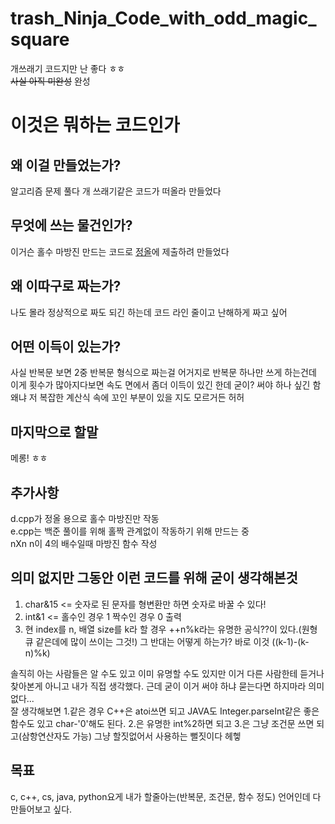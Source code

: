 # trash_Ninja_Code_with_odd_magic_square
개쓰래기 코드지만 난 좋다 ㅎㅎ<br>
~~사실 아직 미완성~~ 완성<br>
# 이것은 뭐하는 코드인가
## 왜 이걸 만들었는가?
알고리즘 문제 풀다 개 쓰래기같은 코드가 떠올라 만들었다
## 무엇에 쓰는 물건인가?
이거슨 홀수 마방진 만드는 코드로 [정올](http://jungol.co.kr/bbs/board.php?bo_table=pbank&wr_id=1338&sca=2020)에 제출하려 만들었다
## 왜 이따구로 짜는가?
나도 몰라 정상적으로 짜도 되긴 하는데 코드 라인 줄이고 난해하게 짜고 싶어
## 어떤 이득이 있는가?
사실 반복문 보면 2중 반복문 형식으로 짜는걸 어거지로 반복문 하나만 쓰게 하는건데 이게 횟수가 많아지다보면 속도 면에서 좀더 이득이 있긴 한데 굳이? 써야 하나 싶긴 함 왜냐 저 복잡한 계산식 속에 꼬인 부분이 있을 지도 모르거든 허허
## 마지막으로 할말
메롱! ㅎㅎ
## 추가사항
d.cpp가 정올 용으로 홀수 마방진만 작동<br>
e.cpp는 백준 풀이를 위해 홀짝 관계없이 작동하기 위해 만드는 중  
nXn n이 4의 배수일때 마방진 함수 작성

## 의미 없지만 그동안 이런 코드를 위해 굳이 생각해본것
1. char&15 <= 숫자로 된 문자를 형변환만 하면 숫자로 바꿀 수 있다!  
2. int&1 <= 홀수인 경우 1 짝수인 경우 0 출력  
3. 현 index를 n, 배열 size를 k라 할 경우 ++n%k라는 유명한 공식??이 있다.(원형큐 같은데에 많이 쓰이는 그것!)  그 반대는 어떻게 하는가? 바로 이것 ((k-1)-(k-n)%k)


솔직히 아는 사람들은 알 수도 있고 이미 유명할 수도 있지만 이거 다른 사람한테 듣거나 찾아본게 아니고 내가 직접 생각했다. 근데 굳이 이거 써야 하냐 묻는다면 하지마라 의미 없다...  
잘 생각해보면 1.같은 경우 C++은 atoi쓰면 되고 JAVA도 Integer.parseInt같은 좋은 함수도 있고 char-'0'해도 된다. 2.은 유명한 int%2하면 되고 3.은 그냥 조건문 쓰면 되고(삼항연산자도 가능) 그냥 할짓없어서 사용하는 뻘짓이다 헤헿
## 목표
c, c++, cs, java, python요게 내가 할줄아는(반복문, 조건문, 함수 정도) 언어인데 다 만들어보고 싶다.
